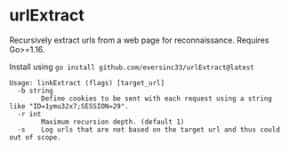 # urlExtract

Recursively extract urls from a web page for reconnaissance. Requires Go>=1.16.

Install using `go install github.com/eversinc33/urlExtract@latest`
```
Usage: linkExtract (flags) [target_url]
  -b string
        Define cookies to be sent with each request using a string like "ID=1ymu32x7;SESSION=29".
  -r int
        Maximum recursion depth. (default 1)
  -s    Log urls that are not based on the target url and thus could out of scope.
```

